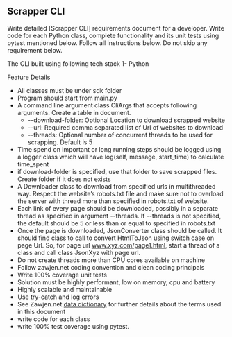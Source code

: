 
## Scrapper CLI
Write detailed [Scrapper CLI] requirements document for a developer. Write code for each Python class, complete functionality and its unit tests using pytest mentioned below. Follow all instructions below. Do not skip any requirement below.

The CLI built using following tech stack
1- Python 

Feature Details
- All classes must be under sdk folder
- Program should start from main.py
- A command line argument class CliArgs that accepts following arguments. Create a table in document.
    - --download-folder: Optional Location to download scrapped website
    - --url: Required comma separated list of Url of websites to download
    - --threads: Optional number of concurrent threads to be used for scrapping. Default is 5
- Time spend on important or long running steps should be logged using a logger class which will have log(self, message, start_time) to calculate time_spent
- if download-folder is specified, use that folder to save scrapped files. Create folder if it does not exists
- A Downloader class to download from specified urls in multithreaded way. Respect the website’s robots.txt file and make sure not to overload the server with thread more than specified in robots.txt of website. 
- Each link of every page should be downloaded, possibly in a separate thread as specified in argument --threads. If --threads is not specified, the default should be 5 or less than or equal to specified in robots.txt
- Once the page is downloaded, JsonConverter class should be called. It should find class to call to convert HtmlToJson using switch case on page Url. So, for page url www.xyz.com/page1.html, start a thread of a class and call class JsonXyz with page url.
- Do not create threads more than CPU cores available on machine
- Follow zawjen.net coding convention and clean coding principals
- Write 100% coverage unit tests
- Solution must be highly performant, low on memory, cpu and battery
- Highly scalable and maintainable
- Use try-catch and log errors
- See Zawjen.net [data dictionary](https://github.com/zawjen/organization/blob/main/requirements/data-dictionary/welcome.md) for further details about the terms used in this document
- write code for each class
- write 100% test coverage using pytest.
